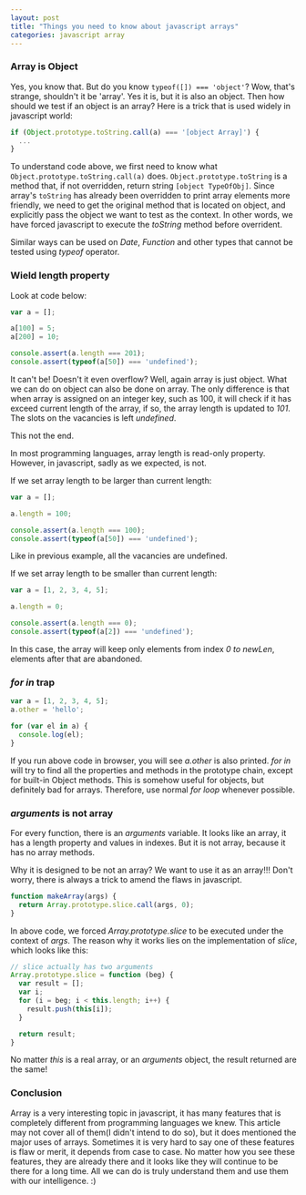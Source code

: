 ```yaml
---
layout: post
title: "Things you need to know about javascript arrays"
categories: javascript array
---
```


### Array is Object

Yes, you know that. But do you know `typeof([]) === 'object'`? Wow, that's strange, shouldn't it be 'array'. Yes it is, but it is also an object.
Then how should we test if an object is an array? Here is a trick that is used widely in javascript world:

``` javascript
if (Object.prototype.toString.call(a) === '[object Array]') {
  ...
}

```

To understand code above, we first need to know what `Object.prototype.toString.call(a)` does. `Object.prototype.toString` is a method that,
if not overridden, return string `[object TypeOfObj]`. Since array's `toString` has already been overridden to print array elements more friendly, 
we need to get the original method that is located on object, and explicitly pass the object we want to test as the context. In other words, we have 
forced javascript to execute the *toString* method before overrident.

Similar ways can be used on *Date*, *Function* and other types that cannot be tested using *typeof* operator.

### Wield length property
Look at code below:

``` javascript
var a = [];

a[100] = 5;
a[200] = 10;

console.assert(a.length === 201);
console.assert(typeof(a[50]) === 'undefined');
```

It can't be! Doesn't it even overflow? Well, again array is just object. What we can do on object can also be done on array. The only difference is that
when array is assigned on an integer key, such as 100, it will check if it has exceed current length of the array, if so, the array length is updated to *101*.
The slots on the vacancies is left *undefined*.

This not the end.

In most programming languages, array length is read-only property. However, in javascript, sadly as we expected, is not.

If we set array length to be larger than current length:

``` javascript
var a = [];

a.length = 100;

console.assert(a.length === 100);
console.assert(typeof(a[50]) === 'undefined');
```

Like in previous example, all the vacancies are undefined.

If we set array length to be smaller than current length:

``` javascript
var a = [1, 2, 3, 4, 5];

a.length = 0;

console.assert(a.length === 0);
console.assert(typeof(a[2]) === 'undefined'); 
```

In this case, the array will keep only elements from index *0 to newLen*, elements after that are abandoned.

### *for in* trap

``` javascript
var a = [1, 2, 3, 4, 5];
a.other = 'hello';

for (var el in a) {
  console.log(el);
}
```

If you run above code in browser, you will see *a.other* is also printed. *for in* will try to find all the properties and methods in the prototype chain, except for built-in Object methods. This is somehow useful for objects, but definitely bad for arrays. Therefore, use normal *for loop* whenever possible.

### *arguments* is not array
For every function, there is an *arguments* variable. It looks like an array, it has a length property and values in indexes. But it is not array, because it has no array methods.

Why it is designed to be not an array? We want to use it as an array!!! Don't worry, there is always a trick to amend the flaws in javascript.

``` javascript
function makeArray(args) {
  return Array.prototype.slice.call(args, 0);
}
```

In above code, we forced *Array.prototype.slice* to be executed under the context of *args*. The reason why it works lies on the implementation of *slice*, which looks like this:

``` javascript
// slice actually has two arguments
Array.prototype.slice = function (beg) {
  var result = [];
  var i;
  for (i = beg; i < this.length; i++) {
    result.push(this[i]);
  }

  return result;
}
```
No matter *this* is a real array, or an *arguments* object, the result returned are the same!

### Conclusion
Array is a very interesting topic in javascript, it has many features that is completely different from programming languages we knew. This article may not cover all of them(I didn't intend to do so), but it does mentioned the major uses of arrays. Sometimes it is very hard to say one of these features is flaw or merit, it depends from case to case. No matter how you see these features, they are already there and it looks like they will continue to be there for a long time. All we can do is truly understand them and use them with our intelligence. :)
